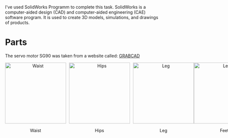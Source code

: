 I've used SolidWorks Programm to complete this task. SolidWorks is a computer-aided design (CAD) and computer-aided engineering (CAE) software program. It is used to create 3D models, simulations, and drawings of products. 

# Parts
The servo motor SG90 was taken from a website called: [GRABCAD](https://grabcad.com/library/sg90-micro-servo-9g-tower-pro-1)
<div
  style="
    display: flex;
    flex-wrap: nowrap;
    justify-content: space-between;
    align-items: center;
  "
>
  <div style="text-align: center; margin-right: 10px">
    <img
      src="https://github.com/Layan002/Mechanical-Task1-Desining-robot-lower-part/assets/107956591/311c0e7b-ee58-4e64-8b20-5037424e59a5"
      alt="Waist"
      width="200px"
    />
    <p>Waist</p>
  </div>

  <div style="text-align: center; margin-right: 10px">
    <img
      src="https://github.com/Layan002/Mechanical-Task1-Desining-robot-lower-part/assets/107956591/7625750e-8b59-44d0-b956-b38c26f4d2fc"
      alt="Hips"
      width="200px"
    />
    <p>Hips</p>
  </div>

  <div style="text-align: center">
    <img
      src="https://github.com/Layan002/Mechanical-Task1-Desining-robot-lower-part/assets/107956591/f05654e3-2ca2-4610-8b87-48f66e29ca8c"
      alt="Leg"
      width="200px"
    />
    <p>Leg</p>
  </div>

<div style="text-align: center">
    <img
      src="https://github.com/Layan002/Mechanical-Task1-Desining-robot-lower-part/assets/107956591/0036a9bb-831d-490e-9ede-096a31580713"
      alt="Leg"
      width="200px"
    />
    <p>Feet</p>
  </div>

<div style="text-align: center">
  <img
    src="https://github.com/Layan002/Mechanical-Task1-Desining-robot-lower-part/assets/107956591/77f44c6c-ec09-43e6-94e4-f0980ea3c0ff"
    alt="Leg"
    width="200px"
  />
  <p>Two Joints configurations</p>
</div>

# Assemply

<div
  style="
    display: flex;
    flex-wrap: nowrap;
    justify-content: space-between;
    align-items: center;
  "
>

  <div style="text-align: center; margin-right: 10px">
    <img
      src="https://github.com/Layan002/Mechanical-Task1-Desining-robot-lower-part/assets/107956591/76ff13e8-953c-4a7a-b3a6-2f90cce7aa05"
      alt="Front View"
      width="200px"
    />
    <p>Front View</p>
  </div>

  <div style="text-align: center">
    <img
      src="https://github.com/Layan002/Mechanical-Task1-Desining-robot-lower-part/assets/107956591/0a0d9705-8e70-4458-8b2b-4220b0211e90"
      alt="robot"
      width="200px"
    />
    <p>Isometric View</p>
  </div>

<div style="text-align: center">
    <img
      src="https://github.com/Layan002/Mechanical-Task1-Desining-robot-lower-part/assets/107956591/5ef2f064-1da4-445f-94cd-ded6a782a86f"
      alt="robot"
      width="200px"
    />
    <p>Right View</p>
  </div>

<div style="text-align: center">
  <img
    src="https://github.com/Layan002/Mechanical-Task1-Desining-robot-lower-part/assets/107956591/13e7e542-fce9-422c-a15b-769543849da5"
    alt="Leg"
    width="200px"
  />
  <p>Section View</p>
</div>

# Speed Motion Video

https://github.com/Layan002/Mechanical-Task1-Desining-robot-lower-part/assets/107956591/014a8529-7395-4743-b083-c49f2cacdf1e








